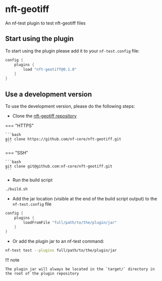 # nft-geotiff

An nf-test plugin to test nft-geotiff files

## Start using the plugin

To start using the plugin please add it to your `nf-test.config` file:

```groovy title="nf-test.config"
config {
    plugins {
        load "nft-geotiff@0.1.0"
    }
}
```

## Use a development version

To use the development version, please do the following steps:

- Clone the [nft-geotiff repository](https://github.com/nf-core/nft-geotiff)

=== "HTTPS"

    ```bash
    git clone https://github.com/nf-core/nft-geotiff.git
    ```

=== "SSH"

    ```bash
    git clone git@github.com:nf-core/nft-geotiff.git
    ```

- Run the build script

```bash
./build.sh
```

- Add the jar location (visible at the end of the build script output) to the `nf-test.config` file

```groovy title="nf-test.config"
config {
    plugins {
        loadFromFile "full/path/to/the/plugin/jar"
    }
}
```

- Or add the plugin jar to an nf-test command:

```bash title="Terminal"
nf-test test --plugins full/path/to/the/plugin/jar
```

!!! note

    The plugin jar will always be located in the `target/` directory in the root of the plugin repository


